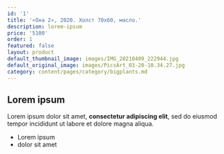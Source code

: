 ```yaml
---
id: '1'
title: '«Она 2», 2020. Холст 70х60, масло.'
description: lorem-ipsum
price: '5100'
order: 1
featured: false
layout: product
default_thumbnail_image: images/IMG_20210409_222944.jpg
default_original_image: images/PicsArt_03-20-10.34.27.jpg
category: content/pages/category/bigplants.md
---
```

## Lorem ipsum

Lorem ipsum dolor sit amet, **consectetur adipiscing elit**, sed do eiusmod tempor incididunt ut labore et dolore magna aliqua.

- Lorem ipsum
- dolor sit amet